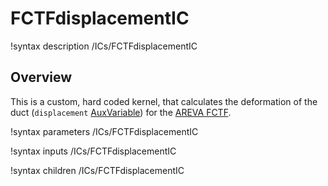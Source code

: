 # FCTFdisplacementIC

!syntax description /ICs/FCTFdisplacementIC

## Overview

<!-- -->

This is a custom, hard coded kernel, that calculates the deformation of the duct (`displacement` [AuxVariable](https://mooseframework.inl.gov/syntax/AuxVariables/index.html)) for the [AREVA FCTF](https://www.osti.gov/servlets/purl/1346027/).

!syntax parameters /ICs/FCTFdisplacementIC

!syntax inputs /ICs/FCTFdisplacementIC

!syntax children /ICs/FCTFdisplacementIC
